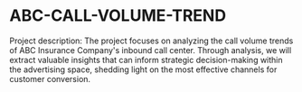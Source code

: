 # ABC-CALL-VOLUME-TREND
Project description: The project focuses on analyzing the call volume trends of ABC Insurance Company's inbound call center. Through analysis, we will extract valuable insights that can inform strategic decision-making within the advertising space, shedding light on the most effective channels for customer conversion.

